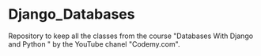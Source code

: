 # Django_Databases
Repository to keep all the classes from the course "Databases With Django and Python " by the YouTube chanel "Codemy.com".
